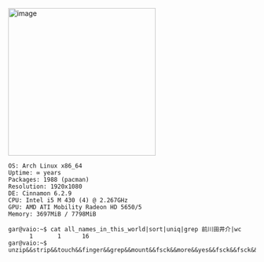 
<img width="300" alt="image" src="https://github.com/user-attachments/assets/81d498fa-d8a4-4bcf-8761-43072684083f">

```
OS: Arch Linux x86_64 
Uptime: ∞ years 
Packages: 1988 (pacman) 
Resolution: 1920x1080
DE: Cinnamon 6.2.9
CPU: Intel i5 M 430 (4) @ 2.267GHz 
GPU: AMD ATI Mobility Radeon HD 5650/5 
Memory: 3697MiB / 7798MiB

gar@vaio:~$ cat all_names_in_this_world|sort|uniq|grep 前川田井介|wc
      1       1      16
gar@vaio:~$ unzip&&strip&&touch&&finger&&grep&&mount&&fsck&&more&&yes&&fsck&&fsck&&fsck&&umount&&sleep

```
